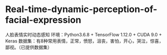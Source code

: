 # Real-time-dynamic-perception-of-facial-expression
人脸表情实时动态感知
环境：Python3.6.8 + TensorFlow 1.12.0 + CUDA 9.0 + Keras 
数据集：有8种常用表情，正常，愤怒，沮丧，害怕，开心，哭泣，惊喜，鄙视。（已提供数据集）
